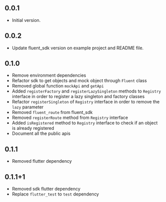 ## 0.0.1

* Initial version.

## 0.0.2

* Update fluent_sdk version on example project and README file.

## 0.1.0

* Remove environment dependencies
* Refactor sdk to get objects and mock object through `Fluent` class
* Removed global function `mockApi` and `getApi`
* Added `registerFactory` and `registerLazySingleton` methods to `Registry` interface in order to register a lazy singleton and factory classes
* Refactor `registerSingleton` of `Registry` interface in order to remove the `lazy` parameter
* Removed `fluent_route` from fluent_sdk
* Removed `registerRoute` method from `Registry` interface
* Added `isRegistered` method to `Registry` interface to check if an object is already registered
* Document all the public apis

## 0.1.1

* Removed flutter dependency

## 0.1.1+1

* Removed sdk flutter dependency
* Replace `flutter_test` to `test` dependency
